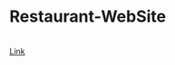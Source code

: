 <h1>Restaurant-WebSite </h1><br>
<a href="https://emanuelezii.github.io/Restaurant-WebSite/">Link</a><br>
